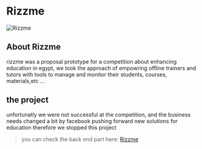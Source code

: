 # Rizzme
![Rizzme](https://i.imgur.com/0vJQK6Z.png)

## About Rizzme

rizzme was a proposal prototype for a competition about enhancing education in egypt, we took the approach of empowring offline trainers and tutors with tools to manage and monitor their students, courses, materials,etc ...

## the project

unfortunatly we were not successful at the competition, and the business needs changed a bit by facebook pushing forward new solutions for education therefore we stopped this project

> you can check the back end part here: [Rizzme](https://ahmed-abdelmotey.github.io/rizzmeBackEnd/)

